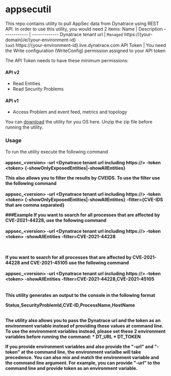 # appsecutil
This repo contains utility to pull AppSec data from Dynatrace using REST API.
In order to use this utility, you would need 2 items:
Name | Description
------------ | -------------
Dynatrace tenant url | `Managed` https://{your-domain}/e/{your-environment-id}  <br/>`SaaS` https://{your-environment-id}.live.dynatrace.com
API Token | You need the Write configuration (WriteConfig) permission assigned to your API token  

The API Token needs to have these minimum permissions:
#### API v2
* Read Entities
* Read Security Problems

#### API v1
* Access Problem and event feed, metrics and topology

You can [download](https://github.com/Dynatrace-Asad-Ali/appsecutil/releases/latest) the utility for you OS here. Unzip the zip file before running the utility.

### Usage
To run the utility execute the following command<br /></br >
<b>appsec_\<version\> -url <Dynatrace tenant url including https://> -token \<token\> {-showOnlyExposedEntities|-showAllEntities}
<br />

This also allows you to filter the results by CVEIDS. To use the filter use the following command<br /></br>
<b>appsec_\<version\> -url <Dynatrace tenant url including https://> -token \<token\> {-showOnlyExposedEntities|-showAllEntities} -filter={CVE-IDS that are comma separated}
<br />

###Example
If you want to search for all processes that are affected by CVE-2021-44228, use the following command<br /></br>
<b>appsec_\<version\> -url <Dynatrace tenant url including https://> -token \<token\> -showAllEntities -filter=CVE-2021-44228<br /></br>
<br />

If you want to search for all processes that are affected by CVE-2021-44228 and CVE-2021-45105 use the following command<br /></br>
<b>appsec_\<version\> -url <Dynatrace tenant url including https://> -token \<token\> -showAllEntities -filter=CVE-2021-44228,CVE-2021-45105<br /></br>
<br />
This utility generates an output to the console in the following format

Status,SecurityProblemId,CVE-ID,ProcessName,HostName


<br />
The utility also allows you to pass the Dynatrace url and the token as an environment variable instead of providing these values at command line. To use the environment variables instead, please set these 2 environment variables before running the command:
* DT_URL
* DT_TOKEN

If you provide environment variables and also provide the "-url" and "-token" at the command line, the environment varialbe will take precedence. You can also mix and match the environment variable and the command line argument. For example, you can provide "-url" to the command line and provide token as an environment variable.
